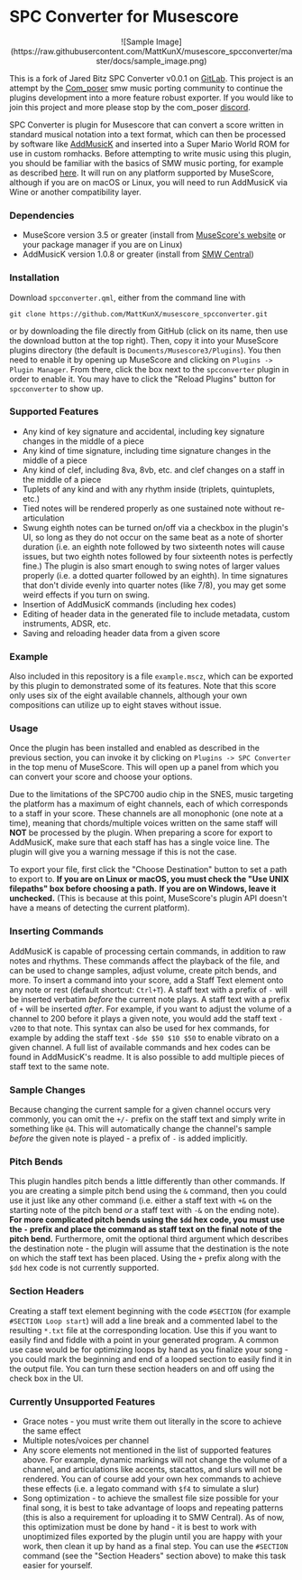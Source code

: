 # SPC Converter for Musescore

<center> ![Sample Image] (https://raw.githubusercontent.com/MattKunX/musescore_spcconverter/master/docs/sample_image.png) </center>

This is a fork of Jared Bitz SPC Converter v0.0.1 on [GitLab](https://gitlab.com/jbitz/spcconverter). This project is an attempt by the [Com_poser](https://www.twitch.tv/com_poser) smw music porting community to continue the plugins development into a more feature robust exporter. If you would like to join this project and more please stop by the com_poser [discord](https://discord.gg/MTJyspQN).

SPC Converter is plugin for Musescore that can convert a score written in standard musical notation into a text format, which can then be processed by software like [AddMusicK](https://www.smwcentral.net/?p=section&a=details&id=24994) and inserted into a Super Mario World ROM for use in custom romhacks. Before attempting to write music using this plugin, you should be familiar with the basics of SMW music porting, for example as described [here](https://www.smwcentral.net/?p=viewthread&t=89606#0.2). It will run on any platform supported by MuseScore, although if you are on macOS or Linux, you will need to run AddMusicK via Wine or another compatibility layer.

### Dependencies
- MuseScore version 3.5 or greater (install from [MuseScore's website](https://musescore.org/en) or your package manager if you are on Linux)
- AddMusicK version 1.0.8 or greater (install from [SMW Central](https://www.smwcentral.net/?p=section&a=details&id=24994))

### Installation
Download `spcconverter.qml`, either from the command line with 

	git clone https://github.com/MattKunX/musescore_spcconverter.git 

or by downloading the file directly from GitHub (click on its name, then use the download button at the top right). Then, copy it into your MuseScore plugins directory (the default is `Documents/Musescore3/Plugins`). You then need to enable it by opening up MuseScore and clicking on `Plugins -> Plugin Manager`. From there, click the box next to the `spcconverter` plugin in order to enable it. You may have to click the "Reload Plugins" button for `spcconverter` to show up.

### Supported Features
- Any kind of key signature and accidental, including key signature changes in the middle of a piece
- Any kind of time signature, including time signature changes in the middle of a piece
- Any kind of clef, including 8va, 8vb, etc. and clef changes on a staff in the middle of a piece
- Tuplets of any kind and with any rhythm inside (triplets, quintuplets, etc.)
- Tied notes will be rendered properly as one sustained note without re-articulation
- Swung eighth notes can be turned on/off via a checkbox in the plugin's UI, so long as they do not occur on the same beat as a note of shorter duration (i.e. an eighth note followed by two sixteenth notes will cause issues, but two eighth notes followed by four sixteenth notes is perfectly fine.) The plugin is also smart enough to swing notes of larger values properly (i.e. a dotted quarter followed by an eighth). In time signatures that don't divide evenly into quarter notes (like 7/8), you may get some weird effects if you turn on swing.
- Insertion of AddMusicK commands (including hex codes)
- Editing of header data in the generated file to include metadata, custom instruments, ADSR, etc.
- Saving and reloading header data from a given score

### Example
Also included in this repository is a file `example.mscz`, which can be exported by this plugin to demonstrated some of its features. Note that this score only uses six of the eight available channels, although your own compositions can utilize up to eight staves without issue.

### Usage

Once the plugin has been installed and enabled as described in the previous section, you can invoke it by clicking on `Plugins -> SPC Converter` in the top menu of MuseScore. This will open up a panel from which you can convert your score and choose your options.

Due to the limitations of the SPC700 audio chip in the SNES, music targeting the platform has a maximum of eight channels, each of which corresponds to a staff in your score. These channels are all monophonic (one note at a time), meaning that chords/multiple voices written on the same staff will **NOT** be processed by the plugin. When preparing a score for export to AddMusicK, make sure that each staff has has a single voice line. The plugin will give you a warning message if this is not the case.

To export your file, first click the "Choose Destination" button to set a path to export to. **If you are on Linux or macOS, you must check the "Use UNIX filepaths" box before choosing a path.** **If you are on Windows, leave it unchecked.** (This is because at this point, MuseScore's plugin API doesn't have a means of detecting the current platform). 

### Inserting Commands
AddMusicK is capable of processing certain commands, in addition to raw notes and rhythms. These commands affect the playback of the file, and can be used to change samples, adjust volume, create pitch bends, and more. To insert a command into your score, add a Staff Text element onto any note or rest (default shortcut: `Ctrl+T`). A staff text with a prefix of `-` will be inserted verbatim *before* the current note plays. A staff text with a prefix of `+` will be inserted *after*. For example, if you want to adjust the volume of a channel to 200 before it plays a given note, you would add the staff text `-v200` to that note. This syntax can also be used for hex commands, for example by adding the staff text `-$de $50 $10 $50` to enable vibrato on a given channel. A full list of available commands and hex codes can be found in AddMusicK's readme. It is also possible to add multiple pieces of staff text to the same note.

### Sample Changes
Because changing the current sample for a given channel occurs very commonly, you can omit the `+/-` prefix on the staff text and simply write in something like `@4`. This will automatically change the channel's sample *before* the given note is played - a prefix of `-` is added implicitly.

### Pitch Bends
This plugin handles pitch bends a little differently than other commands. If you are creating a simple pitch bend using the `&` command, then you could use it just like any other command (i.e. either a staff text with `+&` on the starting note of the pitch bend *or* a staff text with `-&` on the ending note). **For more complicated pitch bends using the `$dd` hex code, you must use the `-` prefix and place the command as staff text on the final note of the pitch bend.** Furthermore, omit the optional third argument which describes the destination note - the plugin will assume that the destination is the note on which the staff text has been placed. Using the `+` prefix along with the `$dd` hex code is not currently supported.

### Section Headers
Creating a staff text element beginning with the code `#SECTION` (for example `#SECTION Loop start`) will add a line break and a commented label to the resulting `*.txt` file at the corresponding location. Use this if you want to easily find and fiddle with a point in your generated program. A common use case would be for optimizing loops by hand as you finalize your song - you could mark the beginning and end of a looped section to easily find it in the output file. You can turn these section headers on and off using the check box in the UI.



### Currently Unsupported Features
- Grace notes - you must write them out literally in the score to achieve the same effect
- Multiple notes/voices per channel
- Any score elements not mentioned in the list of supported features above. For example, dynamic markings will not change the volume of a channel, and articulations like accents, stacattos, and slurs will not be rendered. You can of course add your own hex commands to achieve these effects (i.e. a legato command with `$f4` to simulate a slur)
- Song optimization - to achieve the smallest file size possible for your final song, it is best to take advantage of loops and repeating patterns (this is also a requirement for uploading it to SMW Central). As of now, this optimization must be done by hand - it is best to work with unoptimized files exported by the plugin until you are happy with your work, then clean it up by hand as a final step. You can use the `#SECTION` command (see the "Section Headers" section above) to make this task easier for yourself.

